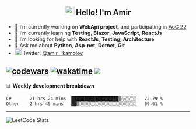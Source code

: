<h2 align="center"><img src="https://media.giphy.com/media/hvRJCLFzcasrR4ia7z/giphy.gif" width="25px"> Hello! I'm Amir</h2>

- 🔭 I’m currently working on **WebApi project**, and participating in [AoC 22](https://adventofcode.com/)
- 🌱 I’m currently learning **Testing**, **Blazor**, **JavaScript**, **ReactJs**
- 🤔 I’m looking for help with **ReactJs**, **Testing**, **Architecture**
- 💬 Ask me about **Python**, **Asp-net**, **Dotnet**, **Git**
- <img alt="Amir Kamolov | Twitter" width="18px" src="https://raw.githubusercontent.com/peterthehan/peterthehan/master/assets/twitter.svg" /> Twitter: [@amir__kamolov](https://twitter.com/amir__kamolov)

[![codewars](https://www.codewars.com/users/Kamolov%20Amir/badges/micro)](https://www.codewars.com/users/Kamolov%20Amir)
[![wakatime](https://wakatime.com/badge/user/12da36de-2fca-4ef2-bb44-ec10c4750b61.svg)](https://wakatime.com/@12da36de-2fca-4ef2-bb44-ec10c4750b61)
![](https://komarev.com/ghpvc/?username=Amir0715&style=flat-square)
---

📊 **Weekly development breakdown**
<!--START_SECTION:waka-->

```text
C#       21 hrs 24 mins  ██████████████████▒░░░░░░   72.79 %
Other    2 hrs 49 mins   ██▒░░░░░░░░░░░░░░░░░░░░░░   09.61 %
```

<!--END_SECTION:waka-->

---

![LeetCode Stats](https://leetcard.jacoblin.cool/Amir0715?theme=dark&font=Noto%20Sans%20Mono&ext=heatmap)

